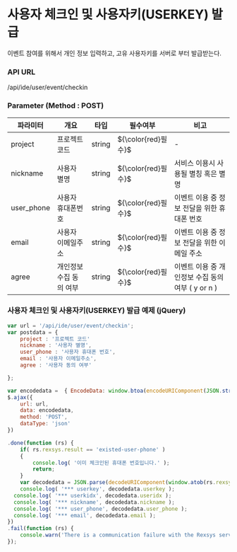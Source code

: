 사용자 체크인 및 사용자키(USERKEY) 발급
==========================

이벤트 참여를 위해서 개인 정보 입력하고, 고유 사용자키를 서버로 부터 발급받는다.

### API URL

/api/ide/user/event/checkin

### Parameter (Method : POST)

|파라미터|개요|타입|필수여부|비고|
|------|---|---|---|---|
|project|프로젝트 코드|string|${\color{red}필수}$|-|
|nickname|사용자 별명|string|${\color{red}필수}$|서비스 이용시 사용될 별칭 혹은 별명|
|user_phone|사용자 휴대폰번호|string|${\color{red}필수}$|이벤트 이용 중 정보 전달을 위한 휴대폰 번호|
|email|사용자 이메일주소|string|${\color{red}필수}$|이벤트 이용 중 정보 전달을 위한 이메일 주소|
|agree|개인정보 수집 동의 여부|string|${\color{red}필수}$|이벤트 이용 중 개인정보 수집 동의 여부 ( y or n )|


### 사용자 체크인 및 사용자키(USERKEY) 발급 예제 (jQuery)

```javascript
var url = '/api/ide/user/event/checkin';
var postdata = {
	project : '프로젝트 코드'
	nickname : '사용자 별명',
	user_phone : '사용자 휴대폰 번호',
	email : '사용자 이메일주소',
	agree : '사용자 동의 여부'

};

var encodedata =  { EncodeData: window.btoa(encodeURIComponent(JSON.stringify( postdata ))) };
$.ajax({
	url: url,
	data: encodedata,
	method: 'POST',
	dataType: 'json'
})

.done(function (rs) {
	if( rs.rexsys.result == 'existed-user-phone' )
	{
		console.log( '이미 체크인된 휴대폰 번호입니다.' );
		return;
	}
	var decodedata = JSON.parse(decodeURIComponent(window.atob(rs.rexsys.result))
	console.log( '*** userkey', decodedata.userkey );
  console.log( '*** userkidx', decodedata.useridx );
  console.log( '*** nickname', decodedata.nickname );
  console.log( '*** user_phone', decodedata.user_phone );
  console.log( '*** email', decodedata.email );
})
.fail(function (rs) {
	console.warn('There is a communication failure with the Rexsys server.');
});
```
